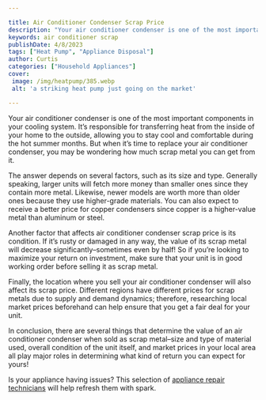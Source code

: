 ```yaml
---

title: Air Conditioner Condenser Scrap Price
description: "Your air conditioner condenser is one of the most important components in your cooling system. It’s responsible for transferring h...scroll on and keep learning"
keywords: air conditioner scrap
publishDate: 4/8/2023
tags: ["Heat Pump", "Appliance Disposal"]
author: Curtis
categories: ["Household Appliances"]
cover: 
 image: /img/heatpump/385.webp
 alt: 'a striking heat pump just going on the market'

---
```


Your air conditioner condenser is one of the most important components in your cooling system. It’s responsible for transferring heat from the inside of your home to the outside, allowing you to stay cool and comfortable during the hot summer months. But when it’s time to replace your air conditioner condenser, you may be wondering how much scrap metal you can get from it. 

The answer depends on several factors, such as its size and type. Generally speaking, larger units will fetch more money than smaller ones since they contain more metal. Likewise, newer models are worth more than older ones because they use higher-grade materials. You can also expect to receive a better price for copper condensers since copper is a higher-value metal than aluminum or steel. 

Another factor that affects air conditioner condenser scrap price is its condition. If it’s rusty or damaged in any way, the value of its scrap metal will decrease significantly–sometimes even by half! So if you’re looking to maximize your return on investment, make sure that your unit is in good working order before selling it as scrap metal. 

Finally, the location where you sell your air conditioner condenser will also affect its scrap price. Different regions have different prices for scrap metals due to supply and demand dynamics; therefore, researching local market prices beforehand can help ensure that you get a fair deal for your unit. 

In conclusion, there are several things that determine the value of an air conditioner condenser when sold as scrap metal–size and type of material used, overall condition of the unit itself, and market prices in your local area all play major roles in determining what kind of return you can expect for yours!

Is your appliance having issues? This selection of <a href="/pages/appliance-repair-technicians/">appliance repair technicians</a> will help refresh them with spark.